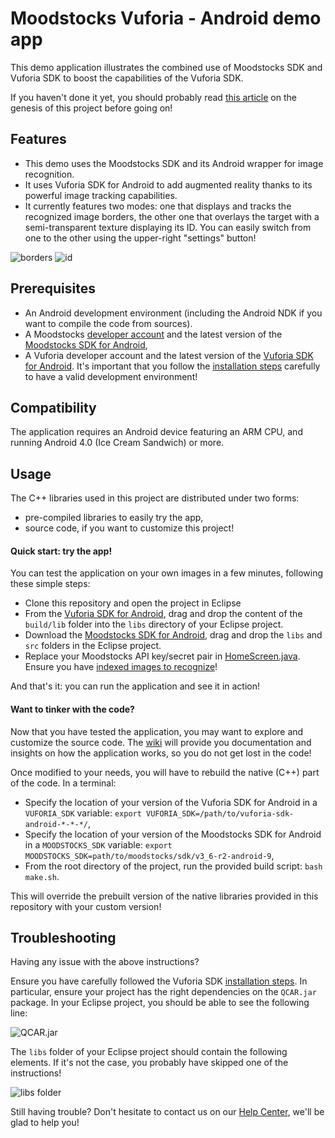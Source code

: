 # Moodstocks Vuforia - Android demo app

This demo application illustrates the combined use of Moodstocks SDK and Vuforia SDK to boost the capabilities of the Vuforia SDK.

If you haven't done it yet, you should probably read [this article](http://www.moodstocks.com/2013/08/08/improving-qualcomms-vuforia-with-the-moodstocks-instant-image-matching/) on the genesis of this project before going on!

## Features

* This demo uses the Moodstocks SDK and its Android wrapper for image recognition.
* It uses Vuforia SDK for Android to add augmented reality thanks to its powerful image tracking capabilities.
* It currently features two modes: one that displays and tracks the recognized image borders, the other one that overlays the target with a semi-transparent texture displaying its ID. You can easily switch from one to the other using the upper-right "settings" button!

![borders](https://github.com/Moodstocks/moodstocks-vuforia-android-demo-app/wiki/borders.jpg) ![id](https://github.com/Moodstocks/moodstocks-vuforia-android-demo-app/wiki/id.jpg)

## Prerequisites

* An Android development environment (including the Android NDK if you want to compile the code from sources).
* A Moodstocks [developer account](https://developers.moodstocks.com/register) and the latest version of the [Moodstocks SDK for Android](https://developers.moodstocks.com/downloads),
* A Vuforia developer account and the latest version of the [Vuforia SDK for Android](https://developer.vuforia.com/resources/sdk/android). It's important that you follow the [installation steps](https://developer.vuforia.com/resources/dev-guide/step-2-installing-vuforia-sdk) carefully to have a valid development environment!

## Compatibility

The application requires an Android device featuring an ARM CPU, and running Android 4.0 (Ice Cream Sandwich) or more.

## Usage

The C++ libraries used in this project are distributed under two forms:
* pre-compiled libraries to easily try the app,
* source code, if you want to customize this project!

#### Quick start: try the app!

You can test the application on your own images in a few minutes, following these simple steps:
* Clone this repository and open the project in Eclipse
* From the [Vuforia SDK for Android](https://developer.vuforia.com/resources/sdk/android), drag and drop the content of the `build/lib` folder into the `libs` directory of your Eclipse project.
* Download the [Moodstocks SDK for Android](https://developers.moodstocks.com/downloads), drag and drop the `libs` and `src` folders in the Eclipse project.
* Replace your Moodstocks API key/secret pair in [HomeScreen.java](https://github.com/Moodstocks/moodstocks-vuforia-android-demo-app/blob/master/src/com/moodstocks/vuforia/HomeScreen.java#L28). Ensure you have [indexed images to recognize](https://developers.moodstocks.com/doc)!

And that's it: you can run the application and see it in action!

#### Want to tinker with the code?

Now that you have tested the application, you may want to explore and customize the source code. The [wiki](https://github.com/Moodstocks/moodstocks-vuforia-android-demo-app/wiki) will provide you documentation and insights on how the application works, so you do not get lost in the code!

Once modified to your needs, you will have to rebuild the native (C++) part of the code. In a terminal:
* Specify the location of your version of the Vuforia SDK for Android in a `VUFORIA_SDK` variable: `export VUFORIA_SDK=/path/to/vuforia-sdk-android-*-*-*/`,
* Specify the location of your version of the Moodstocks SDK for Android in a `MOODSTOCKS_SDK` variable: `export MOODSTOCKS_SDK=path/to/moodstocks/sdk/v3_6-r2-android-9`,
* From the root directory of the project, run the provided build script: `bash make.sh`.

This will override the prebuilt version of the native libraries provided in this repository with your custom version!

## Troubleshooting

Having any issue with the above instructions?

Ensure you have carefully followed the Vuforia SDK [installation steps](https://developer.vuforia.com/resources/dev-guide/step-2-installing-vuforia-sdk). In particular, ensure your project has
the right dependencies on the `QCAR.jar` package. In your Eclipse project, you should be able to see the following line:

![QCAR.jar](https://github.com/Moodstocks/moodstocks-vuforia-android-demo-app/wiki/QCAR_jar.jpg)

The `libs` folder of your Eclipse project should contain the following elements. If it's not the case, you probably have skipped one of the instructions!

![libs folder](https://github.com/Moodstocks/moodstocks-vuforia-android-demo-app/wiki/libs_folder.jpg)

Still having trouble? Don't hesitate to contact us on our [Help Center](http://help.moodstocks.com/), we'll be glad to help you!
